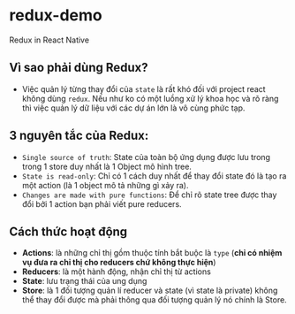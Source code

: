 # redux-demo
Redux in React Native

## Vì sao phải dùng Redux?
- Việc quản lý từng thay đổi của ```state``` là rất khó đối với project react không dùng ```redux```. Nếu như ko có một luồng xử lý khoa học và rõ ràng thì việc quản lý dữ liệu với các dự án lớn là vô cùng phức tạp.

## 3 nguyên tắc của Redux:
- ```Single source of truth```: State của toàn bộ ứng dụng được lưu trong trong 1 store duy nhất là 1 Object mô hình tree.
- ```State is read-only```: Chỉ có 1 cách duy nhất để thay đổi state đó là tạo ra một action (là 1 object mô tả những gì xảy ra).
- ```Changes are made with pure functions```: Để chỉ rõ state tree được thay đổi bởi 1 action bạn phải viết pure reducers.

## Cách thức hoạt động
- **Actions**: là những chỉ thị gồm thuộc tính bắt buộc là ```type``` (**chỉ có nhiệm vụ đưa ra chỉ thị cho reducers chứ không thực hiện**) 
- **Reducers**: là một hành động, nhận chỉ thị từ actions
- **State**: lưu trạng thái của ung dụng
- **Store**: là 1 đối tượng quản lí reducer và state (vì state là private) không thể thay đổi được mà phải thông qua đối tượng quản lý nó chính là Store.
